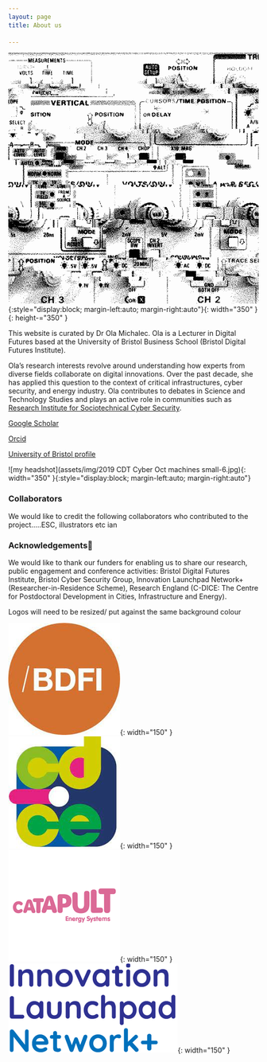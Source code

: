 ```yaml
---
layout: page
title: About us

---
```



![Gif 12271](assets/img/12271.gif){:style="display:block; margin-left:auto; margin-right:auto"}{: width="350" }{: height-="350" }





This website is curated by Dr Ola Michalec. Ola is a Lecturer in Digital Futures based at the University of Bristol Business School (Bristol Digital Futures Institute).

Ola’s research interests revolve around understanding how experts from diverse fields collaborate on digital innovations. Over the past decade, she has applied this question to the context of critical infrastructures, cyber security, and energy industry. Ola contributes to debates in Science and Technology Studies and plays an active role in communities such as [Research Institute for Sociotechnical Cyber Security](https://riscs.org.uk/).

[Google Scholar](https://scholar.google.com/citations?user=abDmargAAAAJ&hl=en&oi=ao)


[Orcid](https://orcid.org/0000-0003-3807-0197)


[University of Bristol profile](https://www.bristol.ac.uk/people/person/Ola-Michalec-71ecc9a4-46cc-44f7-b382-ab767d7dc1c5/)

![my headshot](assets/img/2019 CDT Cyber Oct machines small-6.jpg){: width="350" }{:style="display:block; margin-left:auto; margin-right:auto"}

### Collaborators
We would like to credit the following collaborators who contributed to the project.....ESC, illustrators etc ian

### Acknowledgements
We would like to thank our funders for enabling us to share our research, public engagement and conference activities: Bristol Digital Futures Institute, Bristol Cyber Security Group, Innovation Launchpad Network+ (Researcher-in-Residence Scheme), Research England (C-DICE: The Centre for Postdoctoral Development in Cities, Infrastructure and Energy).

Logos will need to be resized/ put against the same background colour

![bdfi logo](assets/img/bdfi-logo.jpeg){: width="150" }
![cdice](assets/img/cdice.jpeg){: width="150" }
![esc logo](assets/img/esc-logo.png){: width="150" }
![innovation launchpad logo](assets/img/innovationnetwork.png){: width="150" }
